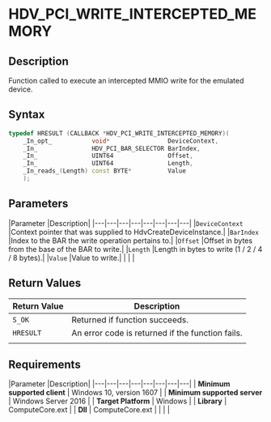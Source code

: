 # HDV_PCI_WRITE_INTERCEPTED_MEMORY

## Description

Function called to execute an intercepted MMIO write for the emulated device.

## Syntax

```C++
typedef HRESULT (CALLBACK *HDV_PCI_WRITE_INTERCEPTED_MEMORY)(
    _In_opt_           void*                DeviceContext,
    _In_               HDV_PCI_BAR_SELECTOR BarIndex,
    _In_               UINT64               Offset,
    _In_               UINT64               Length,
    _In_reads_(Length) const BYTE*          Value
    );
```

## Parameters

|Parameter     |Description|
|---|---|---|---|---|---|---|---|
|`DeviceContext` |Context pointer that was supplied to HdvCreateDeviceInstance.|
|`BarIndex` |Index to the BAR the write operation pertains to.|
|`Offset` |Offset in bytes from the base of the BAR to write.|
|`Length` |Length in bytes to write (1 / 2 / 4 / 8 bytes).|
|`Value` |Value to write.|
|    |    |

## Return Values

|Return Value     |Description|
|---|---|
|`S_OK` | Returned if function succeeds.|
|`HRESULT` | An error code is returned if the function fails.
|     |     |

## Requirements

|Parameter     |Description|
|---|---|---|---|---|---|---|---|
| **Minimum supported client** | Windows 10, version 1607 |
| **Minimum supported server** | Windows Server 2016 |
| **Target Platform** | Windows |
| **Library** | ComputeCore.ext |
| **Dll** | ComputeCore.ext |
|    |    |
